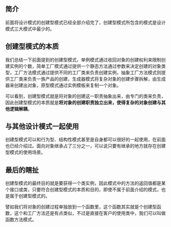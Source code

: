 ## 简介

前面将设计模式的创建型模式已经全部介绍完了，创建型模式所包含的模式是设计模式三大模式中最少的。

## 创建型模式的本质

我们总结一下前面提到的创建型模式，单例模式通过收回对象的创建权利来限制创建实例的个数，简单工厂模式通过提供一个静态方法通过参数来决定创建的对象类型，工厂方法模式通过提供不同的工厂类来负责创建实例，抽象工厂方法模式则提供工厂类来负责一族产品的创建，生成器模式将复杂对象的创建步骤拆解，由生成器来创建出对象，原型模式通过实例模板来复制一个对象。

可以看到，创建型模式就是将对象的创建这一职责抽象出来，由专门的类来负责，因此创建型模式的本质就是**将对象的创建职责独立出来，使得复杂的对象创建与其他逻辑解耦**。


## 与其他设计模式一起使用

创建型模式可以和行为型、结构性模式甚至是自身都可以很好的一起使用，在前面也已经介绍过。面向对象继承占了三分之一，可以说只要有继承的地方就存在创建型模式的使用场景。

## 最后的瞎扯

创建型模式的最终目的就是要获得一个类实例，因此模式中的方法的返回值都是某个接口或类，只要符合创建型模式的本质和目的，即使不属于前面介绍的模式，也是属于创建型模式的。

譬如我们将对象的创建过程单独放到一个函数里，这个函数其实就是个创建型函数，这个和工厂方法还是有点类似，不过是直接在客户的使用类中，我们可以叫做函数方法模式。



